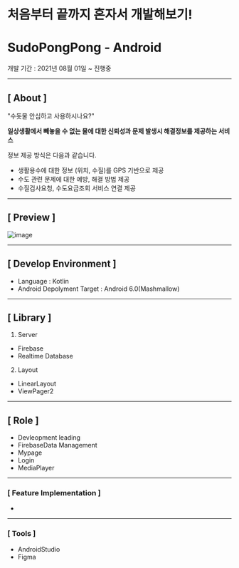 # 처음부터 끝까지 혼자서 개발해보기!
# SudoPongPong **- Android**

개발 기간 : 2021년 08월 01일 ~ 진행중

---

## **[ About ]**

"수돗물 안심하고 사용하시나요?"

**일상생활에서 빼놓을 수 없는 물에 대한 신뢰성과 문제 발생시 해결정보를 제공하는 서비스**

정보 제공 방식은 다음과 같습니다.

- 생활용수에 대한 정보 (위치, 수질)를 GPS 기반으로 제공
- 수도 관련 문제에 대한 예방, 해결 방법 제공
- 수질검사요청, 수도요금조회 서비스 연결 제공

---

## **[ Preview ]**

![image](https://user-images.githubusercontent.com/71672106/127976761-2b68c6f3-a369-406c-90c1-60826c788daa.png)

---

## **[ Develop Environment ]**

- Language : Kotlin
- Android Depolyment Target : Android 6.0(Mashmallow)

---

## **[ Library ]**

1. Server
- Firebase
- Realtime Database

2. Layout 
- LinearLayout
- ViewPager2


---

## **[ Role ]**

- Devleopment leading
- FirebaseData Management
- Mypage
- Login
- MediaPlayer

---

### **[ Feature Implementation ]**

- 

      
---

### **[ Tools ]**

- AndroidStudio
- Figma
